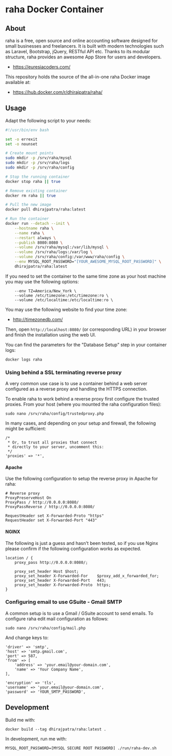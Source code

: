 # raha Docker Container

## About

raha is a free, open source and online accounting software designed for
small businesses and freelancers. It is built with modern technologies such as
Laravel, Bootstrap, jQuery, RESTful API etc. Thanks to its modular structure,
raha provides an awesome App Store for users and developers.

- https://euresiacoders.com/

This repository holds the source of the all-in-one raha Docker image
available at:

- https://hub.docker.com/r/dhirajpatra/raha/


## Usage

Adapt the following script to your needs:

```bash
#!/usr/bin/env bash

set -o errexit
set -o nounset

# Create mount points
sudo mkdir -p /srv/raha/mysql
sudo mkdir -p /srv/raha/logs
sudo mkdir -p /srv/raha/config

# Stop the running container
docker stop raha || true

# Remove existing container
docker rm raha || true

# Pull the new image
docker pull dhirajpatra/raha:latest

# Run the container
docker run --detach --init \
    --hostname raha \
    --name raha \
    --restart always \
    --publish 8080:8080 \
    --volume /srv/raha/mysql:/var/lib/mysql \
    --volume /srv/raha/logs:/var/log \
    --volume /srv/raha/config:/var/www/raha/config \
    --env MYSQL_ROOT_PASSWORD="[YOUR_AWESOME_MYSQL_ROOT_PASSWORD]" \
    dhirajpatra/raha:latest
```

If you need to set the container to the same time zone as your host machine you
may use the following options:

```
    --env TZ=America/New_York \
    --volume /etc/timezone:/etc/timezone:ro \
    --volume /etc/localtime:/etc/localtime:ro \
```

You may use the following website to find your time zone:

- http://timezonedb.com/

Then, open `http://localhost:8080/` (or corresponding URL) in your browser
and finish the installation using the web UI.

You can find the parameters for the "Database Setup" step in your container
logs:

```
docker logs raha
```


### Using behind a SSL terminating reverse proxy

A very common use case is to use a container behind a web server configured as
a reverse proxy and handling the HTTPS connection.

To enable raha to work behind a reverse proxy first configure the trusted
proxies. From your host (where you mounted the raha configuration files):

```
sudo nano /srv/raha/config/trustedproxy.php
```

In many cases, and depending on your setup and firewall, the following might be
sufficient:

```
/*
 * Or, to trust all proxies that connect
 * directly to your server, uncomment this:
 */
'proxies' => '*',
```

#### Apache

Use the following configuration to setup the reverse proxy in Apache for
raha:

```
# Reverse proxy
ProxyPreserveHost On
ProxyPass / http://0.0.0.0:8080/
ProxyPassReverse / http://0.0.0.0:8080/

RequestHeader set X-Forwarded-Proto "https"
RequestHeader set X-Forwarded-Port "443"
```


#### NGINX

The following is just a guess and hasn't been tested, so if you use Nginx
please confirm if the following configuration works as expected.

```
location / {
    proxy_pass http://0.0.0.0:8080/;

    proxy_set_header Host $host;
    proxy_set_header X-Forwarded-For    $proxy_add_x_forwarded_for;
    proxy_set_header X-Forwarded-Port   443;
    proxy_set_header X-Forwarded-Proto  https;
}
```


### Configuring email to use GSuite - Gmail SMTP

A common setup is to use a Gmail / GSuite account to send emails. To configure
raha edit mail configuration as follows:

```
sudo nano /srv/raha/config/mail.php
```

And change keys to:

```
'driver' => 'smtp',
'host' => 'smtp.gmail.com',
'port' => 587,
'from' => [
    'address' => 'your.email@your-domain.com',
    'name' => 'Your Company Name',
],

'encryption' => 'tls',
'username' => 'your.email@your-domain.com',
'password' => 'YOUR_SMTP_PASSWORD',
```


## Development

Build me with:

```
docker build --tag dhirajpatra/raha:latest .
```

In development, run me with:

```
MYSQL_ROOT_PASSWORD=[MYSQL SECURE ROOT PASSWORD] ./run/raha-dev.sh
```

